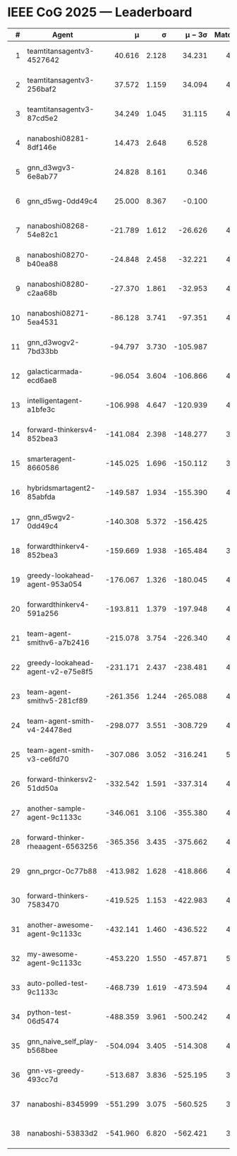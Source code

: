# IEEE CoG 2025 — Leaderboard

| # | Agent | μ | σ | μ − 3σ | Matches | Updated |
|---:|---|---:|---:|---:|---:|---|
| 1 | teamtitansagentv3-4527642 | 40.616 | 2.128 | 34.231 | 4976 | 2025-08-29 21:01 |
| 2 | teamtitansagentv3-256baf2 | 37.572 | 1.159 | 34.094 | 4896 | 2025-08-29 21:01 |
| 3 | teamtitansagentv3-87cd5e2 | 34.249 | 1.045 | 31.115 | 4500 | 2025-08-29 21:01 |
| 4 | nanaboshi08281-8df146e | 14.473 | 2.648 | 6.528 | 206 | 2025-08-29 21:01 |
| 5 | gnn_d3wgv3-6e8ab77 | 24.828 | 8.161 | 0.346 | 118 | 2025-08-29 21:01 |
| 6 | gnn_d5wg-0dd49c4 | 25.000 | 8.367 | -0.100 | 80 | 2025-08-29 21:01 |
| 7 | nanaboshi08268-54e82c1 | -21.789 | 1.612 | -26.626 | 4760 | 2025-08-29 21:01 |
| 8 | nanaboshi08270-b40ea88 | -24.848 | 2.458 | -32.221 | 4880 | 2025-08-29 21:01 |
| 9 | nanaboshi08280-c2aa68b | -27.370 | 1.861 | -32.953 | 4498 | 2025-08-29 21:01 |
| 10 | nanaboshi08271-5ea4531 | -86.128 | 3.741 | -97.351 | 4978 | 2025-08-29 21:01 |
| 11 | gnn_d3wogv2-7bd33bb | -94.797 | 3.730 | -105.987 | 204 | 2025-08-29 21:01 |
| 12 | galacticarmada-ecd6ae8 | -96.054 | 3.604 | -106.866 | 4760 | 2025-08-29 21:01 |
| 13 | intelligentagent-a1bfe3c | -106.998 | 4.647 | -120.939 | 4140 | 2025-08-29 21:01 |
| 14 | forward-thinkersv4-852bea3 | -141.084 | 2.398 | -148.277 | 3640 | 2025-08-29 21:01 |
| 15 | smarteragent-8660586 | -145.025 | 1.696 | -150.112 | 3814 | 2025-08-29 21:01 |
| 16 | hybridsmartagent2-85abfda | -149.587 | 1.934 | -155.390 | 4149 | 2025-08-29 21:01 |
| 17 | gnn_d5wgv2-0dd49c4 | -140.308 | 5.372 | -156.425 | 160 | 2025-08-29 21:01 |
| 18 | forwardthinkerv4-852bea3 | -159.669 | 1.938 | -165.484 | 3608 | 2025-08-29 21:01 |
| 19 | greedy-lookahead-agent-953a054 | -176.067 | 1.326 | -180.045 | 4312 | 2025-08-29 21:01 |
| 20 | forwardthinkerv4-591a256 | -193.811 | 1.379 | -197.948 | 4089 | 2025-08-29 21:01 |
| 21 | team-agent-smithv6-a7b2416 | -215.078 | 3.754 | -226.340 | 4880 | 2025-08-29 21:01 |
| 22 | greedy-lookahead-agent-v2-e75e8f5 | -231.171 | 2.437 | -238.481 | 4624 | 2025-08-29 21:01 |
| 23 | team-agent-smithv5-281cf89 | -261.356 | 1.244 | -265.088 | 4800 | 2025-08-29 21:01 |
| 24 | team-agent-smith-v4-24478ed | -298.077 | 3.551 | -308.729 | 4458 | 2025-08-29 21:01 |
| 25 | team-agent-smith-v3-ce6fd70 | -307.086 | 3.052 | -316.241 | 5338 | 2025-08-29 21:01 |
| 26 | forward-thinkersv2-51dd50a | -332.542 | 1.591 | -337.314 | 4540 | 2025-08-29 21:01 |
| 27 | another-sample-agent-9c1133c | -346.061 | 3.106 | -355.380 | 4840 | 2025-08-29 21:01 |
| 28 | forward-thinker-rheaagent-6563256 | -365.356 | 3.435 | -375.662 | 4040 | 2025-08-29 21:01 |
| 29 | gnn_prgcr-0c77b88 | -413.982 | 1.628 | -418.866 | 4630 | 2025-08-29 21:01 |
| 30 | forward-thinkers-7583470 | -419.525 | 1.153 | -422.983 | 4860 | 2025-08-29 21:01 |
| 31 | another-awesome-agent-9c1133c | -432.141 | 1.460 | -436.522 | 4320 | 2025-08-29 21:01 |
| 32 | my-awesome-agent-9c1133c | -453.220 | 1.550 | -457.871 | 5120 | 2025-08-29 21:01 |
| 33 | auto-polled-test-9c1133c | -468.739 | 1.619 | -473.594 | 4720 | 2025-08-29 21:01 |
| 34 | python-test-06d5474 | -488.359 | 3.961 | -500.242 | 4060 | 2025-08-29 21:01 |
| 35 | gnn_naive_self_play-b568bee | -504.094 | 3.405 | -514.308 | 4060 | 2025-08-29 21:01 |
| 36 | gnn-vs-greedy-493cc7d | -513.687 | 3.836 | -525.195 | 3660 | 2025-08-29 21:01 |
| 37 | nanaboshi-8345999 | -551.299 | 3.075 | -560.525 | 3950 | 2025-08-29 21:01 |
| 38 | nanaboshi-53833d2 | -541.960 | 6.820 | -562.421 | 3520 | 2025-08-29 21:01 |
